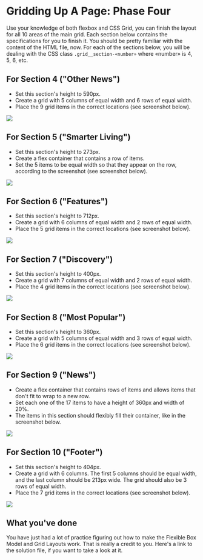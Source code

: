 # Gridding Up A Page: Phase Four

Use your knowledge of both flexbox and CSS Grid, you can finish the layout for
all 10 areas of the main grid. Each section below contains the specifications
for you to finish it. You should be pretty familiar with the content of the
HTML file, now. For each of the sections below, you will be dealing with the
CSS class `.grid__section-«number»` where «number» is 4, 5, 6, etc.

## For Section 4 ("Other News")

- Set this section's height to 590px.
- Create a grid with 5 columns of equal width and 6 rows of equal width.
- Place the 9 grid items in the correct locations (see screenshot below).

![](https://appacademy-open-assets.s3-us-west-1.amazonaws.com/Module-Responsive-Design/grid/assets/nyt-home-3.png)

## For Section 5 ("Smarter Living")

- Set this section's height to 273px.
- Create a flex container that contains a row of items.
- Set the 5 items to be equal width so that they appear on the row, according to
  the screenshot (see screenshot below).

![](https://appacademy-open-assets.s3-us-west-1.amazonaws.com/Module-Responsive-Design/grid/assets/nyt-home-3.png)

## For Section 6 ("Features")

- Set this section's height to 712px.
- Create a grid with 6 columns of equal width and 2 rows of equal width.
- Place the 5 grid items in the correct locations (see screenshot below).

![](https://appacademy-open-assets.s3-us-west-1.amazonaws.com/Module-Responsive-Design/grid/assets/nyt-home-4.png)

## For Section 7 ("Discovery")

- Set this section's height to 400px.
- Create a grid with 7 columns of equal width and 2 rows of equal width.
- Place the 4 grid items in the correct locations (see screenshot below).

![](https://appacademy-open-assets.s3-us-west-1.amazonaws.com/Module-Responsive-Design/grid/assets/nyt-home-5.png)

## For Section 8 ("Most Popular")

- Set this section's height to 360px.
- Create a grid with 5 columns of equal width and 3 rows of equal width.
- Place the 6 grid items in the correct locations (see screenshot below).

![](https://appacademy-open-assets.s3-us-west-1.amazonaws.com/Module-Responsive-Design/grid/assets/nyt-home-5.png)

## For Section 9 ("News")

- Create a flex container that contains rows of items and allows items that
  don't fit to wrap to a new row.
- Set each one of the 17 items to have a height of 360px and width of 20%.
- The items in this section should flexibly fill their container, like in the
  screenshot below.

![](https://appacademy-open-assets.s3-us-west-1.amazonaws.com/Module-Responsive-Design/grid/assets/nyt-home-6.png)

## For Section 10 ("Footer")

- Set this section's height to 404px.
- Create a grid with 6 columns. The first 5 columns should be equal width, and
  the last column should be 213px wide. The grid should also be 3 rows of equal
  width.
- Place the 7 grid items in the correct locations (see screenshot below).

![](https://appacademy-open-assets.s3-us-west-1.amazonaws.com/Module-Responsive-Design/grid/assets/nyt-home-7.png)


## What you've done

You have just had a lot of practice figuring out how to make the Flexible Box
Model and Grid Layouts work. That is really a credit to you. Here's a link to
the solution file, if you want to take a look at it.
